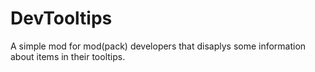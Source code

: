 # DevTooltips
A simple mod for mod(pack) developers that disaplys some information about items in their tooltips.
